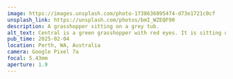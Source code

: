 ```yaml
---
image: https://images.unsplash.com/photo-1738636095474-d73e1721c0cf
unsplash_link: https://unsplash.com/photos/bmI_WZEQF90
description: A grasshopper sitting on a grey tub.
alt_text: Central is a green grasshopper with red eyes. It is sitting on a grey tub, and in the background is some deep green foliage.
pub_time: 2025-02-04
location: Perth, WA, Australia
camera: Google Pixel 7a
focal: 5.43mm
aperture: 1.9
---
```

